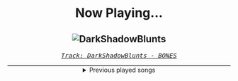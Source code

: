 <div align="center"> 
<h1>Now Playing...</h1>

![DarkShadowBlunts](https://i.scdn.co/image/ab67616d00001e02395fe02e3e98a3348491a55f)
--
_<samp><a href="https://open.spotify.com/track/6whN5aU7NVsnhpmV67Q7HA">Track: DarkShadowBlunts - BONES</a></samp>_

<div style="border: 1px #4B5054 solid"></div>
<details>
  <summary>
    Previous played songs
  </summary>
  <table>
    <thead>
      <tr>
        <th>
          Artist
        </th>
        <th>
          Song
        </th>
        <th>
          Link
        </th>
      </tr>
    </thead>
    <tbody>
      <tr><td>BONES</td><td>DarkShadowBlunts</td><td><a href="https://open.spotify.com/track/6whN5aU7NVsnhpmV67Q7HA">https://open.spotify.com/track/6whN5aU7NVsnhpmV67Q7HA</a></td></tr><tr><td>Bleed The Wicked Menace</td><td>In The Dark</td><td><a href="https://open.spotify.com/track/2Zk3NTeP14Mc0Ub8xemjT4">https://open.spotify.com/track/2Zk3NTeP14Mc0Ub8xemjT4</a></td></tr><tr><td>Eminem</td><td>Not Afraid</td><td><a href="https://open.spotify.com/track/7Ie9W94M7OjPoZVV216Xus">https://open.spotify.com/track/7Ie9W94M7OjPoZVV216Xus</a></td></tr><tr><td>Roy Jones Jr.</td><td>Can't Be Touched (feat. Mr. Magic & Trouble)</td><td><a href="https://open.spotify.com/track/3zmduBNsQ6BPDTZAkXzG5K">https://open.spotify.com/track/3zmduBNsQ6BPDTZAkXzG5K</a></td></tr><tr><td>Alligatoah</td><td>SO RAUS (feat. Fred Durst)</td><td><a href="https://open.spotify.com/track/1OfzXSPYxtdNRcQ5kh7T5r">https://open.spotify.com/track/1OfzXSPYxtdNRcQ5kh7T5r</a></td></tr><tr><td>NF</td><td>The Search</td><td><a href="https://open.spotify.com/track/3oLe5ZILASG8vU5dxIMfLY">https://open.spotify.com/track/3oLe5ZILASG8vU5dxIMfLY</a></td></tr><tr><td>Fort Minor</td><td>Remember the Name (feat. Styles of Beyond)</td><td><a href="https://open.spotify.com/track/7ccC26pJ3aDG81sS4FwdXF">https://open.spotify.com/track/7ccC26pJ3aDG81sS4FwdXF</a></td></tr><tr><td>BOBBY</td><td>HOLUP!</td><td><a href="https://open.spotify.com/track/0dkqqQAizwp3MHJKehq5ng">https://open.spotify.com/track/0dkqqQAizwp3MHJKehq5ng</a></td></tr><tr><td>Sleep Token</td><td>Chokehold</td><td><a href="https://open.spotify.com/track/1Uifdytv882RtTn6Gr4xAA">https://open.spotify.com/track/1Uifdytv882RtTn6Gr4xAA</a></td></tr><tr><td>No Resolve</td><td>Bye Bye Bye</td><td><a href="https://open.spotify.com/track/2RdPXHHybIcO8VdIy38WMo">https://open.spotify.com/track/2RdPXHHybIcO8VdIy38WMo</a></td></tr><tr><td>No Resolve</td><td>Bye Bye Bye</td><td><a href="https://open.spotify.com/track/2RdPXHHybIcO8VdIy38WMo">https://open.spotify.com/track/2RdPXHHybIcO8VdIy38WMo</a></td></tr><tr><td>Bosse</td><td>Salzwasser - Live @ Elbphilharmonie 2023</td><td><a href="https://open.spotify.com/track/3OduJma1tomI7YoOrVhTc6">https://open.spotify.com/track/3OduJma1tomI7YoOrVhTc6</a></td></tr><tr><td>Breaking Benjamin</td><td>The Dark of You</td><td><a href="https://open.spotify.com/track/7egnrHJAANlNymbrmQNKcG">https://open.spotify.com/track/7egnrHJAANlNymbrmQNKcG</a></td></tr><tr><td>Breaking Benjamin</td><td>Unknown Soldier</td><td><a href="https://open.spotify.com/track/4u9UZQxoVkabuLZldQGHi6">https://open.spotify.com/track/4u9UZQxoVkabuLZldQGHi6</a></td></tr><tr><td>Breaking Benjamin</td><td>Torn in Two</td><td><a href="https://open.spotify.com/track/3IiMnjK7S2PlsPVMuAH7rU">https://open.spotify.com/track/3IiMnjK7S2PlsPVMuAH7rU</a></td></tr><tr><td>Breaking Benjamin</td><td>Close Your Eyes</td><td><a href="https://open.spotify.com/track/0UppcuBB46s0rTeLpf5Moy">https://open.spotify.com/track/0UppcuBB46s0rTeLpf5Moy</a></td></tr><tr><td>Breaking Benjamin</td><td>Blood</td><td><a href="https://open.spotify.com/track/7gQ7DfSSc3b8e4cHtFnDxu">https://open.spotify.com/track/7gQ7DfSSc3b8e4cHtFnDxu</a></td></tr><tr><td>Breaking Benjamin</td><td>Hollow</td><td><a href="https://open.spotify.com/track/536bkD2pabwDI6kHCzHv5T">https://open.spotify.com/track/536bkD2pabwDI6kHCzHv5T</a></td></tr><tr><td>Breaking Benjamin</td><td>Feed the Wolf</td><td><a href="https://open.spotify.com/track/7rOv6HovIJvYHXCg0cVfTk">https://open.spotify.com/track/7rOv6HovIJvYHXCg0cVfTk</a></td></tr><tr><td>Breaking Benjamin</td><td>Save Yourself</td><td><a href="https://open.spotify.com/track/2q1KVUPMs9unSAKHFAaQFg">https://open.spotify.com/track/2q1KVUPMs9unSAKHFAaQFg</a></td></tr>
    </tbody>
  </table>
</details>

</div>
